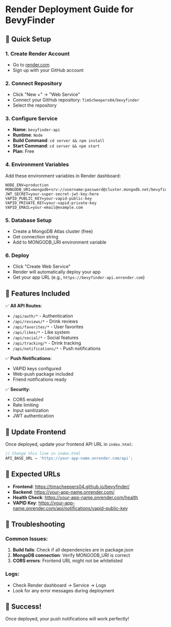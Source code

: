 # Render Deployment Guide for BevyFinder

## 🚀 Quick Setup

### 1. Create Render Account
- Go to [render.com](https://render.com)
- Sign up with your GitHub account

### 2. Connect Repository
- Click "New +" → "Web Service"
- Connect your GitHub repository: `TimScheepers04/bevyfinder`
- Select the repository

### 3. Configure Service
- **Name**: `bevyfinder-api`
- **Runtime**: `Node`
- **Build Command**: `cd server && npm install`
- **Start Command**: `cd server && npm start`
- **Plan**: Free

### 4. Environment Variables
Add these environment variables in Render dashboard:

```
NODE_ENV=production
MONGODB_URI=mongodb+srv://username:password@cluster.mongodb.net/bevyfinder
JWT_SECRET=your-super-secret-jwt-key-here
VAPID_PUBLIC_KEY=your-vapid-public-key
VAPID_PRIVATE_KEY=your-vapid-private-key
VAPID_EMAIL=your-email@example.com
```

### 5. Database Setup
- Create a MongoDB Atlas cluster (free)
- Get connection string
- Add to MONGODB_URI environment variable

### 6. Deploy
- Click "Create Web Service"
- Render will automatically deploy your app
- Get your app URL (e.g., `https://bevyfinder-api.onrender.com`)

## 🔧 Features Included

✅ **All API Routes**:
- `/api/auth/*` - Authentication
- `/api/reviews/*` - Drink reviews
- `/api/favorites/*` - User favorites
- `/api/likes/*` - Like system
- `/api/social/*` - Social features
- `/api/tracking/*` - Drink tracking
- `/api/notifications/*` - Push notifications

✅ **Push Notifications**:
- VAPID keys configured
- Web-push package included
- Friend notifications ready

✅ **Security**:
- CORS enabled
- Rate limiting
- Input sanitization
- JWT authentication

## 📱 Update Frontend

Once deployed, update your frontend API URL in `index.html`:

```javascript
// Change this line in index.html
API_BASE_URL = 'https://your-app-name.onrender.com/api';
```

## 🎯 Expected URLs

- **Frontend**: https://timscheepers04.github.io/bevyfinder/
- **Backend**: https://your-app-name.onrender.com/
- **Health Check**: https://your-app-name.onrender.com/health
- **VAPID Key**: https://your-app-name.onrender.com/api/notifications/vapid-public-key

## 🚨 Troubleshooting

### Common Issues:
1. **Build fails**: Check if all dependencies are in package.json
2. **MongoDB connection**: Verify MONGODB_URI is correct
3. **CORS errors**: Frontend URL might not be whitelisted

### Logs:
- Check Render dashboard → Service → Logs
- Look for any error messages during deployment

## 🎉 Success!

Once deployed, your push notifications will work perfectly!
